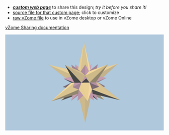 
 - [***custom web page***][post] to share this design; *try it before you share it!*
 - [source file for that custom page][source]; click to customize
 - [raw vZome file][raw] to use in vZome desktop or vZome Online

[vZome Sharing documentation](https://vzome.github.io/vzome/sharing.html#how-it-works)

![Image](<Stella-30.png>)


[post]: <https://John-Kostick.github.io/vzome-sharing/2021/12/24/Stella-30-14-28-27.html>
[source]: <https://github.com/John-Kostick/vzome-sharing/edit/main/_posts/2021-12-24-Stella-30-14-28-27.md>
[raw]: <https://raw.githubusercontent.com/John-Kostick/vzome-sharing/main/2021/12/24/14-28-27-Stella-30/Stella-30.vZome>